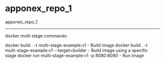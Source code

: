 # apponex_repo_1
apponex_repo_1

---------------
docker multi stage commands:


docker build . -t multi-stage-example:v1 - Build image
docker build . -t multi-stage-example:v1 --target=builder - Build image using a specific stage
docker run multi-stage-example:v1 -p 8080:8080 - Run image
